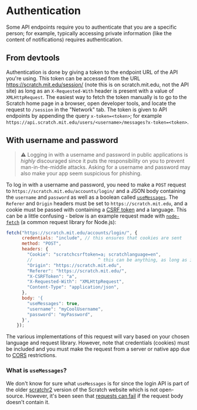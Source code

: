 # Authentication

Some API endpoints require you to authenticate that you are a specific person; for example, typically accessing private information (like the content of notifications) requires authentication.

## From devtools
Authentication is done by giving a token to the endpoint URL of the API you're using. This token can be accessed from the URL https://scratch.mit.edu/session/ (note this is on scratch.mit.edu, not the API site) as long as an `X-Requested-With` header is present with a value of `XMLHttpRequest`. The easiest way to fetch the token manually is to go to the Scratch home page in a browser, open developer tools, and locate the request to `/session` in the "Network" tab. The token is given to API endpoints by appending the query `x-token=<token>`; for example `https://api.scratch.mit.edu/users/<username>/messages?x-token=<token>`.

## With username and password

> ⚠️ Logging in with a username and password in public applications is _highly_ discouraged since it puts the responsibility on you to prevent man-in-the-middle attacks.  Asking for a username and password may also make your app seem suspicious for phishing.

To log in with a username and password, you need to make a `POST` request to `https://scratch.mit.edu/accounts/login/` and a JSON body containing the `username` and `password` as well as a boolean called [`useMessages`](#what-is-usemessages).  The `Referer` and `Origin` headers must be set to `https://scratch.mit.edu`, and a cookie must be passed with containing a [CSRF token](https://en.wikipedia.org/wiki/Cross-site_request_forgery) and a language.  This can be a little confusing - below is an example request made with [`node-fetch`](https://npmjs.com/node-fetch) (a common request library for Node.js):

```javascript
fetch("https://scratch.mit.edu/accounts/login/", {
      credentials: "include", // this ensures that cookies are sent
      method: "POST",
      headers: {
        "Cookie": "scratchcsrftoken=a; scratchlanguage=en",
        //                         ^ this can be anything, as long as it matches the X-CSRFToken header below
        "Origin": "https://scratch.mit.edu",
        "Referer": "https://scratch.mit.edu/",
        "X-CSRFToken": "a",
        "X-Requested-With": "XMLHttpRequest",
        "Content-Type": "application/json",
      },
      body: '{
        "useMessages": true,
        "username": "myCoolUsername",
        "password": "myPassword",
      }',
    });
```

The various implementations of this request will vary based on your chosen language and request library.  However, note that credentials (cookies) must be included and you must make the request from a server or native app due to [CORS](https://developer.mozilla.org/en-US/docs/Web/HTTP/CORS) restrictions.

### What is `useMessages`?
We don't know for sure what `useMessages` is for since the login API is part of the older [scratchr2](https://scratch.mit.edu/discuss/topic/6865/) version of the Scratch website which is not open-source.  However, it's been seen that [requests can fail](https://ocular.jeffalo.net/post/4924768) if the request body doesn't contain it.  